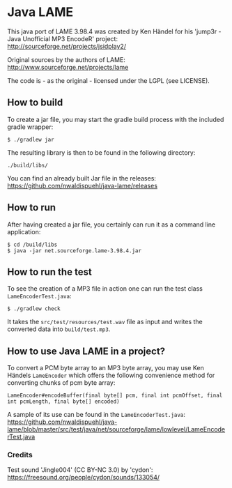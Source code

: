 # Java LAME
This java port of LAME 3.98.4 was created by Ken Händel for his 'jump3r - Java Unofficial MP3 EncodeR' project:
http://sourceforge.net/projects/jsidplay2/

Original sources by the authors of LAME: http://www.sourceforge.net/projects/lame

The code is - as the original - licensed under the LGPL (see LICENSE).

## How to build 

To create a jar file, you may start the gradle build process with the included gradle wrapper:

    $ ./gradlew jar
    
The resulting library is then to be found in the following directory:

    ./build/libs/
    
You can find an already built Jar file in the releases: https://github.com/nwaldispuehl/java-lame/releases

## How to run

After having created a jar file, you certainly can run it as a command line application:

    $ cd /build/libs
    $ java -jar net.sourceforge.lame-3.98.4.jar

## How to run the test

To see the creation of a MP3 file in action one can run the test class `LameEncoderTest.java`:

    $ ./gradlew check
    
It takes the `src/test/resources/test.wav` file as input and writes the converted data into `build/test.mp3`.


## How to use Java LAME in a project?

To convert a PCM byte array to an MP3 byte array, you may use Ken Händels ```LameEncoder``` which offers the 
following convenience method for converting chunks of pcm byte array:

```
LameEncoder#encodeBuffer(final byte[] pcm, final int pcmOffset, final int pcmLength, final byte[] encoded)
```

A sample of its use can be found in the `LameEncoderTest.java`:
https://github.com/nwaldispuehl/java-lame/blob/master/src/test/java/net/sourceforge/lame/lowlevel/LameEncoderTest.java

### Credits

Test sound 'Jingle004' (CC BY-NC 3.0) by 'cydon': https://freesound.org/people/cydon/sounds/133054/


